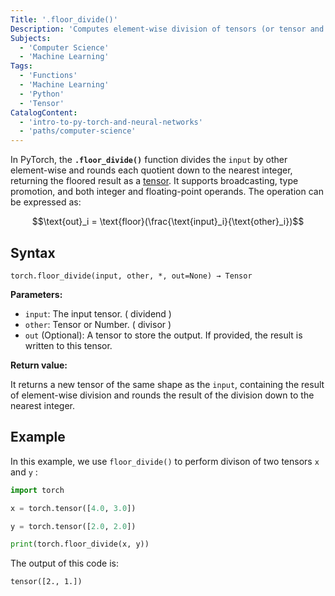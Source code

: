 ```yaml
---
Title: '.floor_divide()'
Description: 'Computes element-wise division of tensors (or tensor and scalar) and applies floor rounding.'
Subjects:
  - 'Computer Science'
  - 'Machine Learning'
Tags:
  - 'Functions'
  - 'Machine Learning'
  - 'Python'
  - 'Tensor'
CatalogContent:
  - 'intro-to-py-torch-and-neural-networks'
  - 'paths/computer-science'
---
```


In PyTorch, the **`.floor_divide()`** function divides the `input` by other element-wise and rounds each quotient down to the nearest integer, returning the floored result as a [tensor](https://www.codecademy.com/resources/docs/pytorch/tensors). It supports broadcasting, type promotion, and both integer and floating-point operands. The operation can be expressed as:

$$\text{out}_i = \text{floor}(\frac{\text{input}_i}{\text{other}_i})$$

## Syntax

```pseudo
torch.floor_divide(input, other, *, out=None) → Tensor
```

**Parameters:**

- `input`: The input tensor. ( dividend )
- `other`: Tensor or Number. ( divisor )
- `out` (Optional): A tensor to store the output. If provided, the result is written to this tensor.

**Return value:**

It returns a new tensor of the same shape as the `input`, containing the result of element-wise division and rounds the result of the division down to the nearest integer.

## Example

In this example, we use `floor_divide()` to perform divison of two tensors `x` and `y` :

```py
import torch

x = torch.tensor([4.0, 3.0])

y = torch.tensor([2.0, 2.0])

print(torch.floor_divide(x, y))
```

The output of this code is:

```shell
tensor([2., 1.])
```
